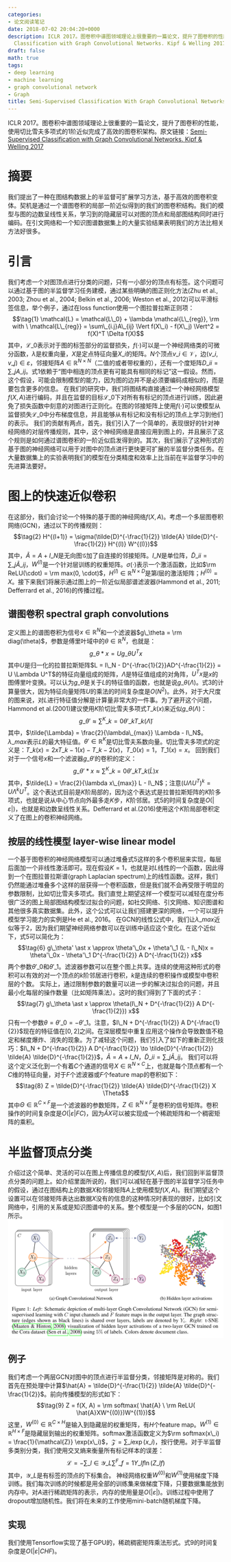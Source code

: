 ```yaml
---
categories:
- 论文阅读笔记
date: 2018-07-02 20:04:20+0000
description: ICLR 2017。图卷积中谱图领域理论上很重要的一篇论文，提升了图卷积的性能，使用切比雪夫多项式的1阶近似完成了高效的图卷积架构。原文链接：[Semi-Supervised
  Classification with Graph Convolutional Networks. Kipf & Welling 2017](https://arxiv.org/abs/1609.02907v4)
draft: false
math: true
tags:
- deep learning
- machine learning
- graph convolutional network
- Graph
title: Semi-Supervised Classification With Graph Convolutional Networks
---
```

ICLR 2017。图卷积中谱图领域理论上很重要的一篇论文，提升了图卷积的性能，使用切比雪夫多项式的1阶近似完成了高效的图卷积架构。原文链接：[Semi-Supervised Classification with Graph Convolutional Networks. Kipf & Welling 2017](https://arxiv.org/abs/1609.02907v4)
<!--more-->


# 摘要
我们提出了一种在图结构数据上的半监督可扩展学习方法，基于高效的图卷积变体。契机是通过一个谱图卷积的局部一阶近似得到的我们的图卷积结构。我们的模型与图的边数呈线性关系，学习到的隐藏层可以对图的顶点和局部图结构同时进行编码。在引文网络和一个知识图谱数据集上的大量实验结果表明我们的方法比相关方法好很多。

# 引言
我们考虑一个对图顶点进行分类的问题，只有一小部分的顶点有标签。这个问题可以通过基于图的半监督学习任务建模，通过某些明确的图正则化方法(Zhu et al., 2003; Zhou et al., 2004; Belkin et al., 2006; Weston et al., 2012)可以平滑标签信息，举个例子，通过在loss function使用一个图拉普拉斯正则项：
$$\tag{1} \mathcal{L} = \mathcal{L\_0} + \lambda \mathcal{L\_{reg}}, \rm with \ \mathcal{L\_{reg}} = \sum\_{i.j}A\_{ij} \Vert f(X\_i) - f(X\_j) \Vert^2 = f(X)^T \Delta f(X)$$
其中，$\mathcal{L\_0}$表示对于图的标签部分的监督损失，$f(\cdot)$可以是一个神经网络类的可微分函数，$\lambda$是权重向量，$X$是定点特征向量$X\_i$的矩阵。$N$个顶点$v\_i \in \mathcal{V}$，边$(v\_i, v\_j) \in \varepsilon$，邻接矩阵$A \in \mathbb{R}^{N \times N}$（二值的或者带权重的），还有一个度矩阵$D\_{ii} = \sum\_jA\_{ij}$。式1依赖于“图中相连的顶点更有可能具有相同的标记”这一假设。然而，这个假设，可能会限制模型的能力，因为图的边并不是必须要编码成相似的，而是要包含更多的信息。
在我们的研究中，我们将图结构直接通过一个神经网络模型$f(X, A)$进行编码，并且在监督的目标$\mathcal{L\_0}$下对所有有标记的顶点进行训练，因此避免了损失函数中刻意的对图进行正则化。在图的邻接矩阵上使用$f(\cdot)$可以使模型从监督损失$\mathcal{L\_0}$中分布梯度信息，并且能够从有标记和没有标记的顶点上学习到他们的表示。
我们的贡献有两点，首先，我们引入了一个简单的，表现很好的针对神经网络的对层传播规则，其中，这个神经网络是直接应用到图上的，并且展示了这个规则是如何通过谱图卷积的一阶近似启发得到的。其次，我们展示了这种形式的基于图的神经网络可以用于对图中的顶点进行更快更可扩展的半监督分类任务。在大量数据集上的实验表明我们的模型在分类精度和效率上比当前在半监督学习中的先进算法要好。

# 图上的快速近似卷积
在这部分，我们会讨论一个特殊的基于图的神经网络$f(X, A)$。考虑一个多层图卷积网络(GCN)，通过以下的传播规则：
$$\tag{2} H^{(l+1)} = \sigma(\tilde{D}^{-\frac{1}{2}} \tilde{A} \tilde{D}^{-\frac{1}{2}} H^{(l)} W^{(l)})$$
其中，$\tilde{A} = A + I\_N$是无向图$\mathcal{G}$加了自连接的邻接矩阵。$I\_N$是单位阵，$\tilde{D}\_{ii} = \sum\_j \tilde{A}\_{ij}$，$W^{(l)}$是一个针对层训练的权重矩阵。$\sigma(\cdot)$表示一个激活函数，比如$\rm ReLU(\cdot) = \rm max(0, \cdot)$，$H^{(l)} \in \mathbb{R}^{N \times D}$是第$l$层的激活矩阵；$H^{(0)} = X$。接下来我们将展示通过图上的一阶近似局部谱滤波器(Hammond et al., 2011; Defferrard et al., 2016)的传播过程。

## 谱图卷积 spectral graph convolutions
定义图上的谱图卷积为信号$x \in \mathbb{R}^N$和一个滤波器$g\_\theta = \rm diag(\theta)$，参数是傅里叶域中的$\theta \in \mathbb{R}^N$，也就是：
$$\tag{3} g\_\theta \ast x = U g\_\theta U^T x$$
其中$U$是归一化的拉普拉斯矩阵$L = I\_N - D^{-\frac{1}{2}}AD^{-\frac{1}{2}} = U \Lambda U^T$的特征向量组成的矩阵，$\Lambda$是特征值组成的对角阵，$U^Tx$是$x$的图傅里叶变换。可以认为$g\_\theta$是关于$L$的特征值的函数，也就是说$g\_\theta(\Lambda)$。式3的计算量很大，因为特征向量矩阵$U$的乘法的时间复杂度是$O(N^2)$。此外，对于大尺度的图来说，对$L$进行特征值分解是计算量非常大的一件事。为了避开这个问题，Hammond et al.(2001)建议使用$K$阶切比雪夫多项式$T\_k(x)$来近似$g\_\theta(\Lambda)$：
$$\tag{4} g\_\theta' \approx \sum^K\_{k=0} \theta'\_k T\_k(\tilde{\Lambda})$$
其中，$\tilde{\Lambda} = \frac{2}{\lambda\_{max}} \Lambda - I\_N$。$\lambda\_{max}$表示$L$的最大特征值。$\theta' \in \mathbb{R}^K$是切比雪夫系数向量。切比雪夫多项式的定义是：$T\_k(x) = 2xT\_{k-1}(x) - T\_{k-2}(x)$，$T\_0(x) = 1$，$T\_1(x) = x$。
回到我们对于一个信号$x$和一个滤波器$g\_\theta'$的卷积的定义：
$$\tag{5} g\_\theta' \ast x \approx \sum^K\_{k=0} \theta'\_k T\_k(\tilde{L}) x$$
其中，$\tilde{L} = \frac{2}{\lambda x\_{max}} L - I\_N$；注意$(U \Lambda U^T)^k = U \Lambda^k U^T$。这个表达式目前是$K$阶局部的，因为这个表达式是拉普拉斯矩阵的$K$阶多项式，也就是说从中心节点向外最多走$K$步，$K$阶邻居。式5的时间复杂度是$O(\vert \varepsilon \vert)$，也就是和边数呈线性关系。Defferrard et al.(2016)使用这个$K$阶局部卷积定义了在图上的卷积神经网络。

## 按层的线性模型 layer-wise linear model
一个基于图卷积的神经网络模型可以通过堆叠式5这样的多个卷积层来实现，每层后面加一个非线性激活即可。现在假设$K=1$，也就是对$L$线性的一个函数，因此得到一个在图拉普拉斯谱(graph Laplacian spectrum)上的线性函数。这样，我们仍然能通过堆叠多个这样的层获得一个卷积函数，但是我们就不会再受限于明显的参数限制，比如切比雪夫多项式。我们直觉上期望这样一个模型可以减轻在度分布很广泛的图上局部图结构模型过拟合的问题，如社交网络、引文网络、知识图谱和其他很多真实数据集。此外，这个公式可以让我们搭建更深的网络，一个可以提升模型学习能力的实例是He et al., 2016。
在GCN的线性公式中，我们让$\lambda\_{max}$近似等于2，因为我们期望神经网络参数可以在训练中适应这个变化。在这个近似下，式5可以简化为：
$$\tag{6} g\_\theta' \ast x \approx \theta'\_0x + \theta'\_1 (L - I\_N)x = \theta'\_0x - \theta'\_1 D^{-\frac{1}{2}} A D^{-\frac{1}{2}} x$$
两个参数$\theta'\_0$和$\theta'\_1$。滤波器参数可以在整个图上共享。连续的使用这种形式的卷积可以有效的对一个顶点的$k$阶邻居进行卷积，$k$是连续的卷积操作或模型中卷积层的个数。
实际上，通过限制参数的数量可以进一步的解决过拟合的问题，并且最小化每层的操作数量（比如矩阵乘法）。这时的我们得到了下面的式子：
$$\tag{7} g\_\theta \ast x \approx \theta(I\_N + D^{-\frac{1}{2}} A D^{-\frac{1}{2}}) x$$
只有一个参数$\theta = \theta'\_0 = - \theta'\_1$。注意，$I\_N + D^{-\frac{1}{2}} A D^{-\frac{1}{2}}$现在的特征值在$[0, 2]$之间。在深层模型中重复应用这个操作会导致数值不稳定和梯度爆炸、消失的现象。为了减轻这个问题，我们引入了如下的重新正则化技巧：$I\_N + D^{-\frac{1}{2}} A D^{-\frac{1}{2}} \to \tilde{D}^{-\frac{1}{2}} \tilde{A} \tilde{D}^{-\frac{1}{2}}$，$\tilde{A} = A + I\_N$，$\tilde{D}\_{ii} = \sum\_j \tilde{A}\_{ij}$。
我们可以将这个定义泛化到一个有着$C$个通道的信号$X \in \mathbb{R}^{N \times C}$上，也就是每个顶点都有一个$C$维的特征向量，对于$F$个滤波器或$F$个feature map的卷积如下：
$$\tag{8} Z = \tilde{D}^{-\frac{1}{2}} \tilde{A} \tilde{D}^{-\frac{1}{2}} X \Theta$$
其中$\Theta \in \mathbb{R}^{C \times F}$是一个滤波器的参数矩阵，$Z \in \mathbb{R}^{N \times F}$是卷积的信号矩阵。卷积操作的时间复杂度是$O(\vert \varepsilon \vert F C)$，因为$\tilde{A} X$可以被实现成一个稀疏矩阵和一个稠密矩阵的乘积。

# 半监督顶点分类
介绍过这个简单、灵活的可以在图上传播信息的模型$f(X, A)$后，我们回到半监督顶点分类的问题上。如介绍里面所说的，我们可以减轻在基于图的半监督学习任务中的假设，通过在图结构上的数据$X$和邻接矩阵$A$上使用模型$f(X, A)$。我们期望这个设置可以在邻接矩阵表达出数据$X$没有的信息的这种情况时表现的很好，比如引文网络中，引用的关系或是知识图谱中的关系。整个模型是一个多层的GCN，如图1所示。
![Fig1](/images/semi-supervised-classification-with-graph-convolutional-networks/Fig1.PNG)

## 例子
我们考虑一个两层GCN对图中的顶点进行半监督分类，邻接矩阵是对称的。我们首先在预处理中计算$\hat{A} = \tilde{D}^{-\frac{1}{2}} \tilde{A} \tilde{D}^{-\frac{1}{2}}$。前向传播模型的形式如下：
$$\tag{9} Z = f(X, A) = \rm softmax( \hat{A} \ \rm ReLU( \hat{A}XW^{(0)})W^{(1)})$$
这里，$W^{(0)} \in \mathbb{R}^{C \times H}$是输入到隐藏层的权重矩阵，有$H$个feature map。$W^{(1)} \in \mathbb{R}^{H \times F}$是隐藏层到输出的权重矩阵。softmax激活函数定义为$\rm softmax(x\_i) = \frac{1}{\mathcal{Z}} \exp(x\_i)$，$\mathcal{Z} = \sum\_i \exp(x\_i)$，按行使用。对于半监督多类别分类，我们使用交叉熵来衡量所有标记样本的误差：
$$\tag{10} \mathcal{L} = - \sum\_{l \in \mathcal{Y}\_L} \sum^F\_{f = 1} Y\_{lf} \ln(Z\_{lf})$$
其中，$\mathcal{Y}\_L$是有标签的顶点的下标集合。
神经网络权重$W^{(0)}$和$W^{(1)}$使用梯度下降训练。我们每次训练的时候都是用全部的训练集来做梯度下降，只要数据集能放到内存中。对$A$进行稀疏矩阵的表示，内存的使用量是$O(\vert \varepsilon \vert)$。训练过程中使用了dropout增加随机性。我们将在未来的工作使用mini-batch随机梯度下降。

## 实现
我们使用Tensorflow实现了基于GPU的，稀疏稠密矩阵乘法形式。式9的时间复杂度是$O(\vert \varepsilon \vert C H F)$。